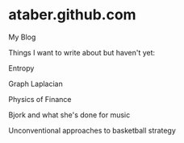 ataber.github.com
=================

My Blog

Things I want to write about but haven't yet:

Entropy 

Graph Laplacian

Physics of Finance

Bjork and what she's done for music

Unconventional approaches to basketball strategy
